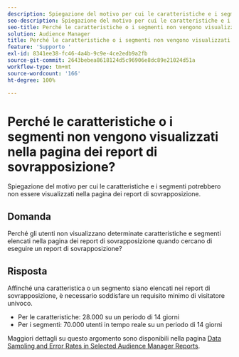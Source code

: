 ```yaml
---
description: Spiegazione del motivo per cui le caratteristiche e i segmenti potrebbero non essere visualizzati nella pagina dei report di sovrapposizione.
seo-description: Spiegazione del motivo per cui le caratteristiche e i segmenti potrebbero non essere visualizzati nella pagina dei report di sovrapposizione.
seo-title: Perché le caratteristiche o i segmenti non vengono visualizzati nella pagina dei report di sovrapposizione?
solution: Audience Manager
title: Perché le caratteristiche o i segmenti non vengono visualizzati nella pagina dei report di sovrapposizione?
feature: 'Supporto '
exl-id: 8341ee38-fc46-4a4b-9c9e-4ce2edb9a2fb
source-git-commit: 2643bebea8618124d5c96906e8dc89e21024d51a
workflow-type: tm+mt
source-wordcount: '166'
ht-degree: 100%

---
```


# Perché le caratteristiche o i segmenti non vengono visualizzati nella pagina dei report di sovrapposizione?

Spiegazione del motivo per cui le caratteristiche e i segmenti potrebbero non essere visualizzati nella pagina dei report di sovrapposizione.

## Domanda

Perché gli utenti non visualizzano determinate caratteristiche e segmenti elencati nella pagina dei report di sovrapposizione quando cercano di eseguire un report di sovrapposizione?

## Risposta

Affinché una caratteristica o un segmento siano elencati nei report di sovrapposizione, è necessario soddisfare un requisito minimo di visitatore univoco.

* Per le caratteristiche: 28.000 su un periodo di 14 giorni
* Per i segmenti: 70.000 utenti in tempo reale su un periodo di 14 giorni

Maggiori dettagli su questo argomento sono disponibili nella pagina [Data Sampling and Error Rates in Selected Audience Manager Reports](../reporting/report-sampling.md).
